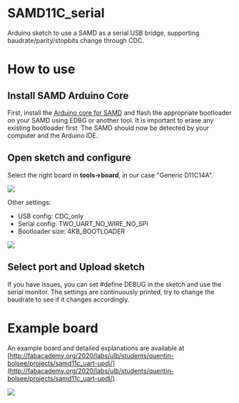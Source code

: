 # SAMD11C_serial
Arduino sketch to use a SAMD as a serial USB bridge, supporting baudrate/parity/stopbits change through CDC.

# How to use

## Install SAMD Arduino Core
First, install the [Arduino core for SAMD](https://github.com/qbolsee/ArduinoCore-fab-sam) and flash the appropriate bootloader on your SAMD using EDBG or another tool. It is important to erase any existing bootloader first. The SAMD should now be detected by your computer and the Arduino IDE.

## Open sketch and configure
Select the right board in **tools->board**, in our case "Generic D11C14A".

![](http://fabacademy.org/2020/labs/ulb/students/quentin-bolsee/images/project_d11c_serial/arduino_board.png)

Other settings:
- USB config: CDC_only
- Serial config: TWO_UART_NO_WIRE_NO_SPI
- Bootloader size: 4KB_BOOTLOADER

![](http://fabacademy.org/2020/labs/ulb/students/quentin-bolsee/images/project_d11c_serial/arduino_setting.png)

## Select port and Upload sketch
If you have issues, you can set #define DEBUG in the sketch and use the serial monitor. The settings are continuously printed, try to change the baudrate to see if it changes accordingly.

# Example board
An example board and detailed explanations are available at [http://fabacademy.org/2020/labs/ulb/students/quentin-bolsee/projects/samd11c_uart-updi/](http://fabacademy.org/2020/labs/ulb/students/quentin-bolsee/projects/samd11c_uart-updi/).

![](http://fabacademy.org/2020/labs/ulb/students/quentin-bolsee/images/project_d11c_serial/preview.jpg)
